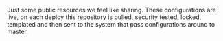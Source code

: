Just some public resources we feel like sharing. These configurations are live, on each deploy this repository is pulled, security tested, locked, templated and then sent to the system that pass configurations around to master.
